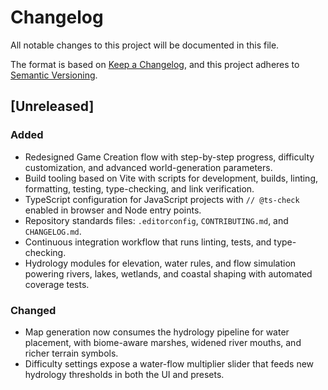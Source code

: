 # Changelog

All notable changes to this project will be documented in this file.

The format is based on [Keep a Changelog](https://keepachangelog.com/en/1.1.0/),
and this project adheres to [Semantic Versioning](https://semver.org/spec/v2.0.0.html).

## [Unreleased]
### Added
- Redesigned Game Creation flow with step-by-step progress, difficulty customization,
  and advanced world-generation parameters.
- Build tooling based on Vite with scripts for development, builds, linting, formatting, testing, type-checking, and link verification.
- TypeScript configuration for JavaScript projects with `// @ts-check` enabled in browser and Node entry points.
- Repository standards files: `.editorconfig`, `CONTRIBUTING.md`, and `CHANGELOG.md`.
- Continuous integration workflow that runs linting, tests, and type-checking.
- Hydrology modules for elevation, water rules, and flow simulation powering rivers, lakes, wetlands, and coastal shaping with automated coverage tests.

### Changed
- Map generation now consumes the hydrology pipeline for water placement, with biome-aware marshes, widened river mouths, and richer terrain symbols.
- Difficulty settings expose a water-flow multiplier slider that feeds new hydrology thresholds in both the UI and presets.
